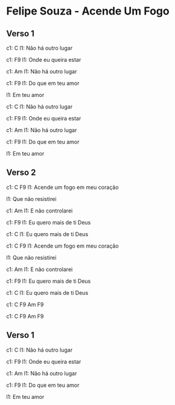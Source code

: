 # Felipe Souza - Acende Um Fogo

## Verso 1

c1: C
l1:   Não há outro lugar

c1: F9
l1:    Onde eu queira estar

c1: Am
l1:    Não há outro lugar

c1:        F9
l1: Do que em teu amor


l1: Em teu amor


c1: C
l1:   Não há outro lugar

c1: F9
l1:    Onde eu queira estar

c1: Am
l1:    Não há outro lugar

c1:        F9
l1: Do que em teu amor

l1: Em teu amor


## Verso 2

c1: C                         F9
l1: Acende um fogo em meu coração

l1: Que não resistirei

c1:               Am
l1: E não controlarei


c1:                         F9
l1: Eu quero mais de ti Deus

c1:                         C
l1: Eu quero mais de ti Deus


c1: C                         F9
l1: Acende um fogo em meu coração


l1: Que não resistirei

c1:               Am
l1: E não controlarei

c1:                         F9
l1: Eu quero mais de ti Deus

c1:                         C
l1: Eu quero mais de ti Deus


c1:  C  F9  Am  F9

c1:  C  F9  Am  F9


## Verso 1

c1: C
l1:   Não há outro lugar

c1: F9
l1:    Onde eu queira estar

c1: Am
l1:    Não há outro lugar

c1:        F9
l1: Do que em teu amor


l1: Em teu amor